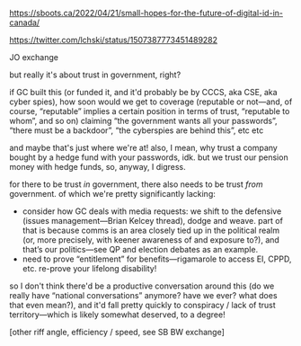 https://sboots.ca/2022/04/21/small-hopes-for-the-future-of-digital-id-in-canada/

https://twitter.com/lchski/status/1507387773451489282

JO exchange

but really it's about trust in government, right?

if GC built this (or funded it, and it'd probably be by CCCS, aka CSE, aka cyber spies), how soon would we get to coverage (reputable or not—and, of course, “reputable” implies a certain position in terms of trust, “reputable to whom”, and so on) claiming “the government wants all your passwords”, “there must be a backdoor”, “the cyberspies are behind this”, etc etc

and maybe that's just where we're at! also, I mean, why trust a company bought by a hedge fund with your passwords, idk. but we trust our pension money with hedge funds, so, anyway, I digress.

for there to be trust _in_ government, there also needs to be trust _from_ government. of which we're pretty significantly lacking:

- consider how GC deals with media requests: we shift to the defensive (issues management—Brian Kelcey thread), dodge and weave. part of that is because comms is an area closely tied up in the political realm (or, more precisely, with keener awareness of and exposure to?), and that’s our politics—see QP and election debates as an example.
- need to prove “entitlement” for benefits—rigamarole to access EI, CPPD, etc. re-prove your lifelong disability!

so I don't think there'd be a productive conversation around this (do we really have “national conversations” anymore? have we ever? what does that even mean?), and it'd fall pretty quickly to conspiracy / lack of trust territory—which is likely somewhat deserved, to a degree!



[other riff angle, efficiency / speed, see SB BW exchange]